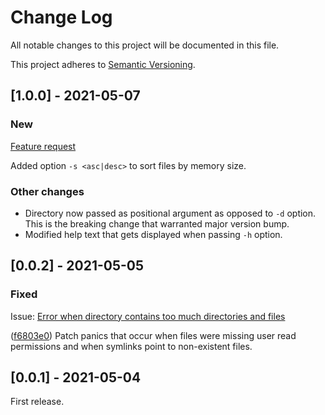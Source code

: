 # Change Log
All notable changes to this project will be documented in this file.
 
This project adheres to [Semantic Versioning](http://semver.org/).
 
## [1.0.0] - 2021-05-07

### New

[Feature request](https://github.com/solidiquis/erdtree/issues/3)

Added option `-s <asc|desc>` to sort files by memory size.

### Other changes

- Directory now passed as positional argument as opposed to `-d` option. This is the breaking change that warranted major version bump.
- Modified help text that gets displayed when passing `-h` option.

## [0.0.2] - 2021-05-05
  
### Fixed
 
Issue: [Error when directory contains too much directories and files](https://github.com/solidiquis/erdtree/issues/2)

([f6803e0](https://github.com/solidiquis/erdtree/commit/f6803e081929789d75f1974110c3c22cfa7ad87b)) Patch panics that occur when files were missing user read permissions and when symlinks point to non-existent files.
 
## [0.0.1] - 2021-05-04
 
First release.
